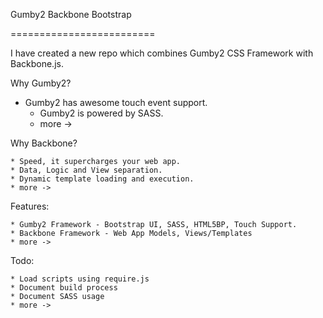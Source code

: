 
Gumby2 Backbone Bootstrap

=========================

I have created a new repo which combines Gumby2 CSS Framework with Backbone.js.

Why Gumby2?

  * Gumby2 has awesome touch event support.
	* Gumby2 is powered by SASS.
	* more -> 

Why Backbone?

	* Speed, it supercharges your web app.
	* Data, Logic and View separation.
	* Dynamic template loading and execution.
	* more -> 

Features:

	* Gumby2 Framework - Bootstrap UI, SASS, HTML5BP, Touch Support.
	* Backbone Framework - Web App Models, Views/Templates 
	* more -> 

Todo:

	* Load scripts using require.js
	* Document build process
	* Document SASS usage
	* more -> 

